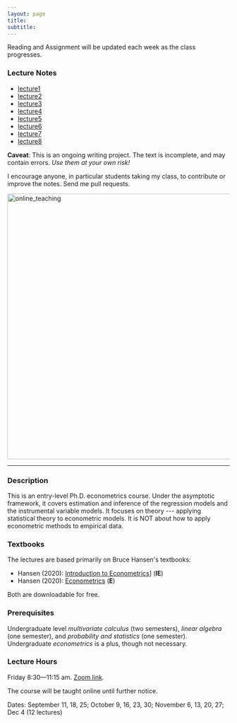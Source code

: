 ```yaml
---
layout: page
title:
subtitle:
---
```


Reading and Assignment will be updated each week as the class progresses.

### Lecture Notes

* [lecture1](https://github.com/zhentaoshi/Econ5121A/blob/master/lec_notes_lyx/lecture1.pdf)
* [lecture2](https://github.com/zhentaoshi/Econ5121A/blob/master/lec_notes_lyx/lecture2.pdf)
* [lecture3](https://github.com/zhentaoshi/Econ5121A/blob/master/lec_notes_lyx/lecture3.pdf)
* [lecture4](https://github.com/zhentaoshi/Econ5121A/blob/master/lec_notes_lyx/lecture4.pdf)
* [lecture5](https://github.com/zhentaoshi/Econ5121A/blob/master/lec_notes_lyx/lecture5.pdf)
* [lecture6](https://github.com/zhentaoshi/Econ5121A/blob/master/lec_notes_lyx/lecture6.pdf)
* [lecture7](https://github.com/zhentaoshi/Econ5121A/blob/master/lec_notes_lyx/lecture7.pdf)
* [lecture8](https://github.com/zhentaoshi/Econ5121A/blob/master/lec_notes_lyx/lecture8.pdf)

**Caveat**: This is an ongoing writing project. The text is incomplete, and may contain errors.
*Use them at your own risk!*

I encourage anyone, in particular students taking my class, to contribute or improve the notes. Send me pull requests.





<img src="https://github.com/zhentaoshi/Econ5121A/blob/master/online_teaching.JPG" alt="online_teaching" width="600"/>

---



### Description

This is an entry-level Ph.D. econometrics course. Under the asymptotic framework, it covers estimation and inference of the regression models and the instrumental variable models. It focuses on theory --- applying statistical theory to econometric models. It is NOT about how to apply econometric methods to empirical data.



### Textbooks

The lectures are based primarily on Bruce Hansen's textbooks:

* Hansen (2020): [Introduction to Econometrics](https://www.ssc.wisc.edu/~bhansen/probability/)] (**IE**)
* Hansen (2020): [Econometrics](http://www.ssc.wisc.edu/~bhansen/econometrics/) (**E**) 

Both are downloadable for free.




### Prerequisites

Undergraduate level *multivariate calculus* (two semesters), *linear algebra* (one semester), and *probability and statistics* (one semester). Undergraduate *econometrics* is a plus, though not necessary.



### Lecture Hours

Friday 8:30—11:15 am. [Zoom link](https://cuhk.zoom.us/j/92063037640).

The course will be taught online until further notice.

Dates: September 11, 18, 25; October 9, 16, 23, 30; November 6, 13, 20, 27; Dec 4 (12 lectures)
